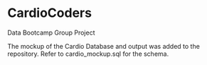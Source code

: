 # CardioCoders
Data Bootcamp Group Project

The mockup of the Cardio Database and output was added to the repository. Refer to cardio_mockup.sql for the schema. 
